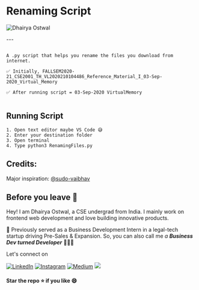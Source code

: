 # Renaming Script
<p align="left"> <img src="https://komarev.com/ghpvc/?username=dhairyaostwal" alt="Dhairya Ostwal" /></p>
---

```

A .py script that helps you rename the files you download from internet. 

✅ Initially, FALLSEM2020-21_CSE2001_TH_VL2020210104486_Reference_Material_I_03-Sep-2020_Virtual_Memory

✅ After running script = 03-Sep-2020 VirtualMemory


```

## Running Script

```
1. Open text editor maybe VS Code 😅
2. Enter your destination folder
3. Open terminal
4. Type python3 RenamingFiles.py
```

## Credits:

Major inspiration: [@sudo-vaibhav](https://github.com/sudo-vaibhav/VTOP_file_organizer)

## Before you leave 🥺

Hey! I am Dhairya Ostwal, a CSE undergrad from India. I mainly work on frontend web development and love building innovative products. 

🌱 Previously served as a Business Development Intern in a legal-tech startup driving Pre-Sales & Expansion. So, you can also call me *a **Business Dev turned Developer*** 👨🏻‍💻

Let's connect on 

[![LinkedIn](https://img.shields.io/badge/-linkedin-blue?style=for-the-badge&logo=linkedin)](https://www.linkedin.com/in/dhairyaostwal/) [![Instagram](https://img.shields.io/badge/instagram-%23E4405F.svg?&style=for-the-badge&logo=instagram&logoColor=white)](https://www.instagram.com/dhairyaostwal/) [![Medium](https://img.shields.io/badge/-medium-black?style=for-the-badge&logo=medium)](https://medium.com/@dhairyaostwal) [<img src = "https://img.shields.io/badge/twitter-%2320A1F1.svg?&style=for-the-badge&logo=twitter&logoColor=white">](https://twitter.com/dhairyaostwal/)


#### **Star the repo ⭐️ if you like 😄**
